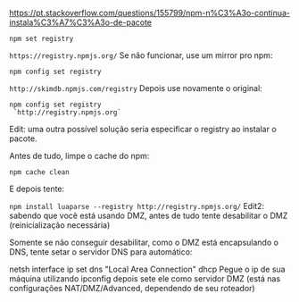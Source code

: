 https://pt.stackoverflow.com/questions/155799/npm-n%C3%A3o-continua-instala%C3%A7%C3%A3o-de-pacote


    npm set registry 
`https://registry.npmjs.org/`
Se não funcionar, use um mirror pro npm:

    npm config set registry 
`http://skimdb.npmjs.com/registry`
Depois use novamente o original:

    npm config set registry
     `http://registry.npmjs.org`
Edit: uma outra possível solução seria especificar o registry ao instalar o pacote.

Antes de tudo, limpe o cache do npm:

    npm cache clean
E depois tente:

`npm install luaparse --registry http://registry.npmjs.org/`
Edit2: sabendo que você está usando DMZ, antes de tudo tente desabilitar o DMZ (reinicialização necessária)

Somente se não conseguir desabilitar, como o DMZ está encapsulando o DNS, tente setar o servidor DNS para automático:

netsh interface ip set dns "Local Area Connection" dhcp
Pegue o ip de sua máquina utilizando ipconfig depois sete ele como servidor DMZ (está nas configurações NAT/DMZ/Advanced, dependendo de seu roteador)